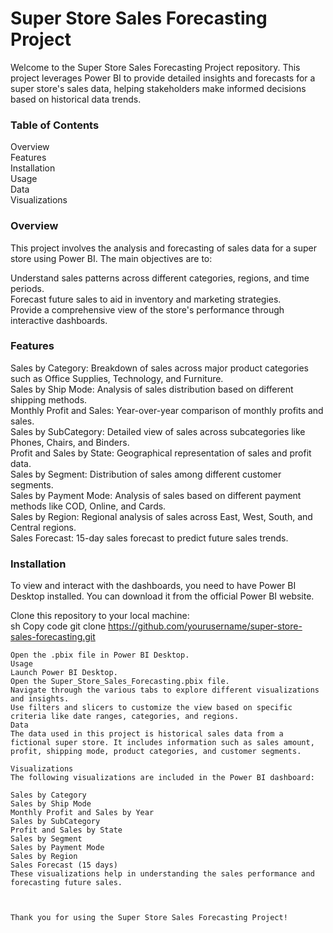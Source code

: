 # Super Store Sales Forecasting Project<br/>
Welcome to the Super Store Sales Forecasting Project repository. This project leverages Power BI to provide detailed insights and forecasts for a super store's sales data, helping stakeholders make informed decisions based on historical data trends.

### Table of Contents
Overview<br/>
Features<br/>
Installation<br/>
Usage<br/>
Data<br/>
Visualizations<br/>
### Overview
This project involves the analysis and forecasting of sales data for a super store using Power BI. The main objectives are to:<br/>

Understand sales patterns across different categories, regions, and time periods.<br/>
Forecast future sales to aid in inventory and marketing strategies.<br/>
Provide a comprehensive view of the store's performance through interactive dashboards.<br/>
### Features
Sales by Category: Breakdown of sales across major product categories such as Office Supplies, Technology, and Furniture.<br/>
Sales by Ship Mode: Analysis of sales distribution based on different shipping methods.<br/>
Monthly Profit and Sales: Year-over-year comparison of monthly profits and sales.<br/>
Sales by SubCategory: Detailed view of sales across subcategories like Phones, Chairs, and Binders.<br/>
Profit and Sales by State: Geographical representation of sales and profit data.<br/>
Sales by Segment: Distribution of sales among different customer segments.<br/>
Sales by Payment Mode: Analysis of sales based on different payment methods like COD, Online, and Cards.<br/>
Sales by Region: Regional analysis of sales across East, West, South, and Central regions.<br/>
Sales Forecast: 15-day sales forecast to predict future sales trends.<br/>
### Installation
To view and interact with the dashboards, you need to have Power BI Desktop installed. You can download it from the official Power BI website.<br/>

Clone this repository to your local machine:<br/>
sh
Copy code
git clone https://github.com/yourusername/super-store-sales-forecasting.git
```<br/>
Open the .pbix file in Power BI Desktop.
Usage
Launch Power BI Desktop.
Open the Super_Store_Sales_Forecasting.pbix file.
Navigate through the various tabs to explore different visualizations and insights.
Use filters and slicers to customize the view based on specific criteria like date ranges, categories, and regions.
Data
The data used in this project is historical sales data from a fictional super store. It includes information such as sales amount, profit, shipping mode, product categories, and customer segments.

Visualizations
The following visualizations are included in the Power BI dashboard:

Sales by Category
Sales by Ship Mode
Monthly Profit and Sales by Year
Sales by SubCategory
Profit and Sales by State
Sales by Segment
Sales by Payment Mode
Sales by Region
Sales Forecast (15 days)
These visualizations help in understanding the sales performance and forecasting future sales.



Thank you for using the Super Store Sales Forecasting Project!






